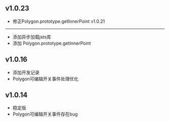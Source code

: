 v1.0.23
-------
* 修正Polygon.prototype.getInnerPoint
v1.0.21
-------
* 添加异步加载jsts库
* 添加 Polygon.prototype.getInnerPoint

v1.0.16
-------
* 添加开发记录
* Polygon可编辑开关事件处理优化

v1.0.14
-------
* 稳定版
* Polygon可编辑开关事件存在bug